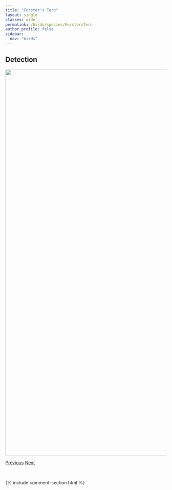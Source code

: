 ```yaml
---
title: "Forster's Tern"
layout: single
classes: wide
permalink: /birds/species/ForstersTern
author_profile: false
sidebar:
  nav: "birds"
---
```


<h2>Detection</h2>

<a href="https://drive.google.com/uc?export=view&id=1q4dLcLn7I2U1ZKEfyq_mEc7Luac7SC9Q">
<img src="https://drive.google.com/uc?export=view&id=1q4dLcLn7I2U1ZKEfyq_mEc7Luac7SC9Q" height = "1200" width = "800">
</a>

<a href="/birds/species/FoxSparrow/" class="pagination--pager" title="Fox Sparrow">Previous</a> <a href="/birds/species/FranklinsGull/" class="pagination--pager" title="Franklin's Gull">Next</a>

<p>&nbsp;</p>

{% include comment-section.html %}
